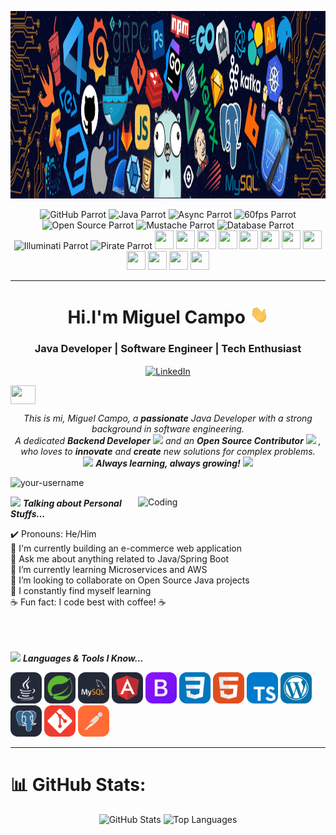 <p align="center">
  <img src="https://github.com/Jaydeep-Yadav/Jaydeep-Yadav/blob/main/banner.png"  width="1000" height="300"/>
<div align="center">
    <img src="https://cultofthepartyparrot.com/parrots/hd/githubparrot.gif" width="30" height="30" alt="GitHub Parrot"/>
    <img src="https://cultofthepartyparrot.com/parrots/hd/java-parrot.gif" width="30" height="30" alt="Java Parrot"/>
    <img src="https://cultofthepartyparrot.com/parrots/asyncparrot.gif" width="36" height="30" alt="Async Parrot"/>
    <img src="https://cultofthepartyparrot.com/parrots/hd/60fpsparrot.gif" width="30" height="30" alt="60fps Parrot"/>
    <img src="https://cultofthepartyparrot.com/parrots/hd/opensourceparrot.gif" width="30" height="30" alt="Open Source Parrot"/>
    <img src="https://cultofthepartyparrot.com/parrots/hd/mustacheparrot.gif" width="30" height="30" alt="Mustache Parrot"/>
    <img src="https://cultofthepartyparrot.com/parrots/hd/databaseparrot.gif" width="30" height="30" alt="Database Parrot"/>
    <img src="https://cultofthepartyparrot.com/parrots/hd/illuminatiparrot.gif" width="30" height="30" alt="Illuminati Parrot"/>
    <img src="https://cultofthepartyparrot.com/parrots/hd/pirateparrot.gif" width="30" height="30" alt="Pirate Parrot"/>
   <img src="https://cultofthepartyparrot.com/parrots/hd/spinningparrot.gif" width="30" height="30"/>
    <img src="https://cultofthepartyparrot.com/parrots/hd/levitationparrot.gif" width="30" height="30"/>
    <img src="https://cultofthepartyparrot.com/parrots/hd/meldparrot.gif" width="30" height="30"/>
    <img src="https://cultofthepartyparrot.com/parrots/slomoparrot.gif" width="30" height="30"/>
    <img src="https://cultofthepartyparrot.com/parrots/hd/moonwalkingparrot.gif" width="30" height="30"/>
    <img src="https://cultofthepartyparrot.com/parrots/hd/stableparrot.gif" width="30" height="30"/>
    <img src="https://cultofthepartyparrot.com/parrots/hd/scienceparrot.gif" width="30" height="30"/>
    <img src="https://cultofthepartyparrot.com/parrots/hd/pirateparrot.gif" width="30" height="30"/>
    <img src="https://cultofthepartyparrot.com/parrots/hd/footballparrot.gif" width="30" height="30"/>
    <img src="https://cultofthepartyparrot.com/parrots/hd/illuminatiparrot.gif" width="30" height="30"/>
    <img src="https://cultofthepartyparrot.com/parrots/hd/hypnoparrotdark.gif" width="30" height="30"/>
    <img src="https://cultofthepartyparrot.com/parrots/hd/mustacheparrot.gif" width="30" height="30"/>
</div>

</p>
<hr>
<h1 align="center">Hi.I'm Miguel Campo <img src="https://raw.githubusercontent.com/ABSphreak/ABSphreak/master/gifs/Hi.gif" width="30px"></h1>
<h3 align="center">Java Developer | Software Engineer | Tech Enthusiast</h3>
<p align="center">
<a href="https://www.linkedin.com/in/miguelcampodiaz" target="_blank"><img align="center" src="https://cdn.jsdelivr.net/npm/simple-icons@3.0.1/icons/linkedin.svg" alt="LinkedIn" height="30" width="40" /></a>

<a href="mailto:campodiaz22@hotmail.com"><img align="center" src="https://simpleicons.org/icons/gmail.svg" height="30" width="40" /></a>

</p>

<p align="center">
  <em>
    This is mi, Miguel Campo, a <b>passionate</b> Java Developer with a strong background in software engineering. <br>
    A dedicated <b>Backend Developer</b> <img src="https://github.com/TheDudeThatCode/TheDudeThatCode/blob/master/Assets/Developer.gif" width="30px"> and an <b>Open Source Contributor</b>&nbsp;<img src="https://github.com/TheDudeThatCode/TheDudeThatCode/blob/master/Assets/Designer.gif" width="36px">&nbsp,<br>who loves to <b>innovate</b> and <b>create</b> new solutions for complex problems.
  </em> 
  <br>
  <img src="https://media.giphy.com/media/VgCDAzcKvsR6OM0uWg/giphy.gif" width="50" /> <b><i>Always learning, always growing!</i></b> <img src="https://media.giphy.com/media/7j2hfyeVcDtf2/giphy.gif" width="50" />
</p>

<p align="left"> <img src="https://komarev.com/ghpvc/?username=your-username&label=Profile%20views&color=0e75b6&style=flat" alt="your-username" /> </p>
<img align="right" width=300px alt="Coding" src="https://github.com/Adam-pw/Adam-pw/blob/main/animation_500_kxa883sd.gif?raw=true" />

<img src="https://media.giphy.com/media/ObNTw8Uzwy6KQ/giphy.gif" width="30px">&nbsp;***Talking about Personal Stuffs...***

✔️ Pronouns: He/Him  
🚀 I'm currently building an e-commerce web application  
💬 Ask me about anything related to Java/Spring Boot  
🔭 I’m currently learning Microservices and AWS  
🤝 I’m looking to collaborate on Open Source Java projects  
🌱 I constantly find myself learning  
☕ Fun fact: I code best with coffee! ☕<br><br><br><br>

<img src="https://media.giphy.com/media/ObNTw8Uzwy6KQ/giphy.gif" width="30px">&nbsp;***Languages & Tools I Know...***
<p align="left">
  <code><img height="50" src="https://raw.githubusercontent.com/tandpfun/skill-icons/65dea6c4eaca7da319e552c09f4cf5a9a8dab2c8/icons/Java-Dark.svg"></code>
  <code><img height="50" src="https://github.com/tandpfun/skill-icons/blob/main/icons/Spring-Dark.svg"></code>
  <code><img height="50" src="https://github.com/tandpfun/skill-icons/blob/main/icons/MySQL-Dark.svg"></code>
  <code><img height="50" src="https://github.com/tandpfun/skill-icons/blob/main/icons/Angular-Dark.svg"></code>
  <code><img height="50" src="https://github.com/tandpfun/skill-icons/blob/main/icons/Bootstrap.svg"></code>
  <code><img height="50" src="https://github.com/tandpfun/skill-icons/blob/main/icons/CSS.svg"></code>
  <code><img height="50" src="https://github.com/tandpfun/skill-icons/blob/main/icons/HTML.svg"></code>
  <code><img height="50" src="https://github.com/tandpfun/skill-icons/blob/main/icons/TypeScript.svg"></code>
  <code><img height="50" src="https://github.com/tandpfun/skill-icons/blob/main/icons/Wordpress.svg"></code>
  <code><img height="50" src="https://github.com/tandpfun/skill-icons/blob/main/icons/PostgreSQL-Dark.svg"></code>
  <code><img height="50" src="https://github.com/tandpfun/skill-icons/blob/main/icons/Git.svg"></code>
  <code><img height="50" src="https://github.com/tandpfun/skill-icons/blob/main/icons/Postman.svg"></code>
</p>
<hr>
<p align="center">

# 📊 GitHub Stats:
<p align="center">
  <img src="https://github-readme-stats.vercel.app/api?username=campo22&theme=github_dark_dimmed&hide_border=false&include_all_commits=false&count_private=false" alt="GitHub Stats" width="400" height="160"/>
  <img src="https://github-readme-stats.vercel.app/api/top-langs/?username=campo22&theme=github_dark_dimmed&hide_border=false&include_all_commits=false&count_private=false&layout=compact" alt="Top Languages" width="400" height="160"/>
</p>



